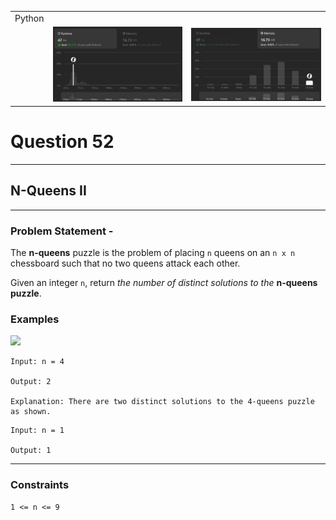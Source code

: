 ||||
|---|---|---|
|Python|
||<img src = 'https://raw.githubusercontent.com/ayush7823/sample-/main/N-Queens-II-LeetCode%20(1).png' width = 400>|<img src = 'https://raw.githubusercontent.com/ayush7823/sample-/main/N-Queens-II-LeetCode.png' width = 400>


# Question 52
****
## N-Queens II  

****
### Problem Statement -

The **n-queens** puzzle is the problem of placing `n` queens on an `n x n` chessboard such that no two queens attack each other.

Given an integer `n`, return *the number of distinct solutions to the* **n-queens puzzle**.

### Examples

<img src = 'https://assets.leetcode.com/uploads/2020/11/13/queens.jpg' width = 400>

```
Input: n = 4

Output: 2

Explanation: There are two distinct solutions to the 4-queens puzzle as shown.
```
```
Input: n = 1

Output: 1
```
****
### Constraints
```
1 <= n <= 9
```
